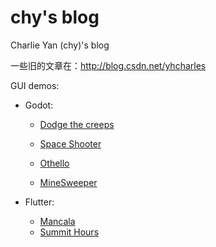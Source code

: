 # chy's blog

Charlie Yan (chy)'s blog

一些旧的文章在：http://blog.csdn.net/yhcharles



GUI demos:

- Godot:

  - [Dodge the creeps](https://yhcharles.github.io/web/1/dodge_the_creeps.html)

  - [Space Shooter](https://yhcharles.github.io/web/2/SpaceShooter.html)

  - [Othello](https://yhcharles.github.io/web/othello/othello.html)

  - [MineSweeper](https://yhcharles.github.io/web/minesweeper/minesweeper.html)

- Flutter:
  - [Mancala](https://yhcharles.github.io/web/mancala/index.html)
  - [Summit Hours](https://yhcharles.github.io/web/summit/index.html)
